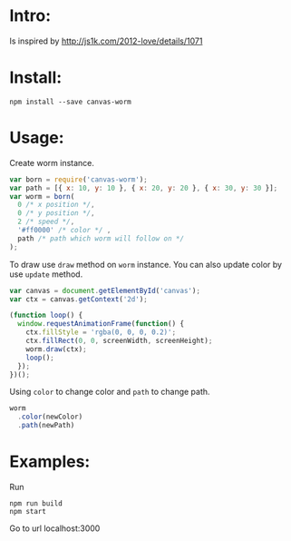 # Intro:
Is inspired by http://js1k.com/2012-love/details/1071
# Install:
```
npm install --save canvas-worm
```

# Usage:
Create worm instance.
```javascript
var born = require('canvas-worm');
var path = [{ x: 10, y: 10 }, { x: 20, y: 20 }, { x: 30, y: 30 }];
var worm = born(
  0 /* x position */,
  0 /* y position */,
  2 /* speed */,
  '#ff0000' /* color */ ,
  path /* path which worm will follow on */
);
```

To draw use `draw` method on `worm` instance. You can also update color by use `update` method.
```javascript
var canvas = document.getElementById('canvas');
var ctx = canvas.getContext('2d');

(function loop() {
  window.requestAnimationFrame(function() {
    ctx.fillStyle = 'rgba(0, 0, 0, 0.2)';
    ctx.fillRect(0, 0, screenWidth, screenHeight);
    worm.draw(ctx);
    loop();
  });
})();

```

Using `color` to change color and `path` to change path.
```javascript
worm
  .color(newColor)
  .path(newPath)
```

# Examples:
Run
```
npm run build
npm start
```
Go to url localhost:3000
